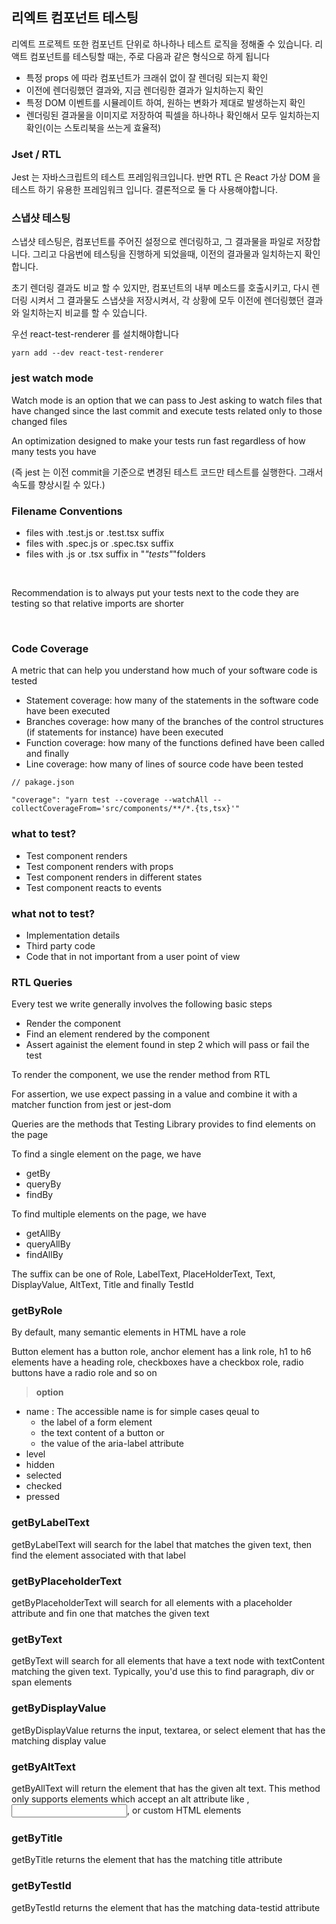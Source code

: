 ## 리엑트 컴포넌트 테스팅

리엑트 프로젝트 또한 컴포넌트 단위로 하나하나 테스트 로직을 정해줄 수 있습니다. 리액트 컴포넌트를 테스팅할 때는, 주로 다음과 같은 형식으로 하게 됩니다

- 특정 props 에 따라 컴포넌트가 크래쉬 없이 잘 렌더링 되는지 확인
- 이전에 렌더링했던 결과와, 지금 렌더링한 결과가 일치하는지 확인
- 특정 DOM 이벤트를 시뮬레이트 하여, 원하는 변화가 제대로 발생하는지 확인
- 렌더링된 결과물을 이미지로 저장하여 픽셀을 하나하나 확인해서 모두 일치하는지 확인(이는 스토리북을 쓰는게 효율적)

### Jset / RTL

Jest 는 자바스크립트의 테스트 프레임워크입니다. 반면 RTL 은 React 가상 DOM 을 테스트 하기 유용한 프레임워크 입니다. 결론적으로 둘 다 사용해야합니다.

### 스냅샷 테스팅

스냅샷 테스팅은, 컴포넌트를 주어진 설정으로 렌더링하고, 그 결과물을 파일로 저장합니다. 그리고 다음번에 테스팅을 진행하게 되었을때, 이전의 결과물과 일치하는지 확인합니다.

초기 렌더링 결과도 비교 할 수 있지만, 컴포넌트의 내부 메소드를 호출시키고, 다시 렌더링 시켜서 그 결과물도 스냅샷을 저장시켜서, 각 상황에 모두 이전에 렌더링했던 결과와 일치하는지 비교를 할 수 있습니다.

우선 react-test-renderer 를 설치해야합니다

```
yarn add --dev react-test-renderer
```

### jest watch mode

Watch mode is an option that we can pass to Jest asking to watch files that have changed since the last commit and execute tests related only to those changed files
<br />

An optimization designed to make your tests run fast regardless of how many tests you have
<br />

(즉 jest 는 이전 commit을 기준으로 변경된 테스트 코드만 테스트를 실행한다. 그래서 속도를 향상시킬 수 있다.)
<br />

### Filename Conventions

- files with .test.js or .test.tsx suffix
- files with .spec.js or .spec.tsx suffix
- files with .js or .tsx suffix in "_"tests"_"folders

<br />

Recommendation is to always put your tests next to the code they are testing so that relative imports are shorter

<br />

### Code Coverage

A metric that can help you understand how much of your software code is tested
<br />

- Statement coverage: how many of the statements in the software code have been executed
- Branches coverage: how many of the branches of the control structures (if statements for instance) have been executed
- Function coverage: how many of the functions defined have been called and finally
- Line coverage: how many of lines of source code have been tested

```
// pakage.json

"coverage": "yarn test --coverage --watchAll --collectCoverageFrom='src/components/**/*.{ts,tsx}'"

```

### what to test?

- Test component renders
- Test component renders with props
- Test component renders in different states
- Test component reacts to events

### what not to test?

- Implementation details
- Third party code
- Code that in not important from a user point of view

### RTL Queries

Every test we write generally involves the following basic steps

- Render the component
- Find an element rendered by the component
- Assert againist the element found in step 2 which will pass or fail the test

To render the component, we use the render method from RTL

For assertion, we use expect passing in a value and combine it with a matcher function from jest or jest-dom
<br />

Queries are the methods that Testing Library provides to find elements on the page

To find a single element on the page, we have

- getBy
- queryBy
- findBy

To find multiple elements on the page, we have

- getAllBy
- queryAllBy
- findAllBy

The suffix can be one of Role, LabelText, PlaceHolderText, Text, DisplayValue, AltText, Title and finally TestId

### getByRole

By default, many semantic elements in HTML have a role
<br />

Button element has a button role, anchor element has a link role, h1 to h6 elements have a heading role, checkboxes have a checkbox role, radio buttons have a radio role and so on
<br />

> **option**

- name : The accessible name is for simple cases qeual to
  - the label of a form element
  - the text content of a button or
  - the value of the aria-label attribute
- level
- hidden
- selected
- checked
- pressed

### getByLabelText

getByLabelText will search for the label that matches the given text, then find the element associated with that label

### getByPlaceholderText

getByPlaceholderText will search for all elements with a placeholder attribute and fin one that matches the given text

### getByText

getByText will search for all elements that have a text node with textContent matching the given text. Typically, you'd use this to find paragraph, div or span elements

### getByDisplayValue

getByDisplayValue returns the input, textarea, or select element that has the matching display value

### getByAltText

getByAllText will return the element that has the given alt text. This method only supports elements which accept an alt attribute like <img>, <input>, <area> or custom HTML elements

### getByTitle

getByTitle returns the element that has the matching title attribute

### getByTestId

getByTestId returns the element that has the matching data-testid attribute
